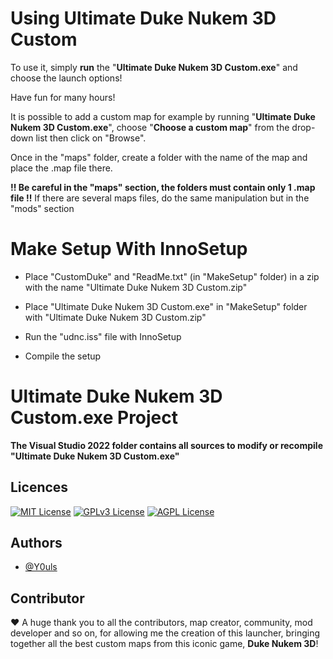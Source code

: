 # Using Ultimate Duke Nukem 3D Custom

To use it, simply **run** the "**Ultimate Duke Nukem 3D Custom.exe**" and choose the launch options!

Have fun for many hours!

It is possible to add a custom map for example by running "**Ultimate Duke Nukem 3D Custom.exe**", choose "**Choose a custom map**" from the drop-down list then click on "Browse". 

Once in the "maps" folder, create a folder with the name of the map and place the .map file there. 

**!! Be careful in the "maps" section, the folders must contain only 1 .map file !!**
If there are several maps files, do the same manipulation but in the "mods" section


# Make Setup With InnoSetup

- Place "CustomDuke" and "ReadMe.txt" (in "MakeSetup" folder) in a zip with the name "Ultimate Duke Nukem 3D Custom.zip"

- Place "Ultimate Duke Nukem 3D Custom.exe" in "MakeSetup" folder with "Ultimate Duke Nukem 3D Custom.zip"

- Run the "udnc.iss" file with InnoSetup

- Compile the setup


# Ultimate Duke Nukem 3D Custom.exe Project

**The Visual Studio 2022 folder contains all sources to modify or recompile "Ultimate Duke Nukem 3D Custom.exe"**


## Licences

[![MIT License](https://img.shields.io/badge/License-MIT-green.svg)](https://choosealicense.com/licenses/mit/)
[![GPLv3 License](https://img.shields.io/badge/License-GPL%20v3-yellow.svg)](https://opensource.org/licenses/)
[![AGPL License](https://img.shields.io/badge/license-AGPL-blue.svg)](http://www.gnu.org/licenses/agpl-3.0)


## Authors

- [@Y0uls](https://github.com/y0uls)


## Contributor

:heart: A huge thank you to all the contributors, map creator, community, mod developer and so on, for allowing me the creation of this launcher, bringing together all the best custom maps from this iconic game, **Duke Nukem 3D**!
